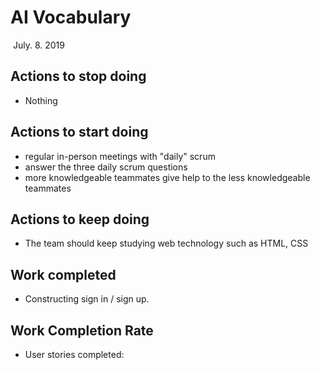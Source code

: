 # AI Vocabulary

​																										July. 8. 2019

## Actions to stop doing 

- Nothing 

## Actions to start doing

- regular in-person meetings with "daily" scrum
- answer the three daily scrum questions
- more knowledgeable teammates give help to the less knowledgeable teammates

## Actions to keep doing

- The team should keep studying web technology such as HTML, CSS

## Work completed 

- Constructing sign in / sign up.

## Work Completion Rate
- User stories completed: 
